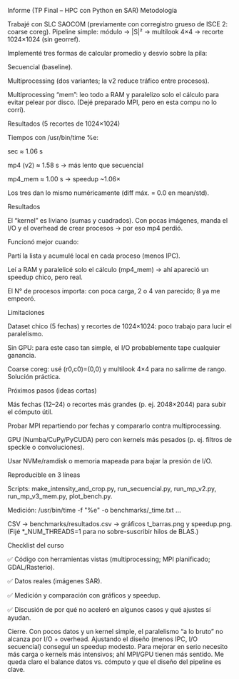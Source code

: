 Informe (TP Final – HPC con Python en SAR)
Metodología

Trabajé con SLC SAOCOM (previamente con corregistro grueso de ISCE 2: coarse coreg). Pipeline simple: módulo → |S|² → multilook 4×4 → recorte 1024×1024 (sin georref).

Implementé tres formas de calcular promedio y desvío sobre la pila:

Secuencial (baseline).

Multiprocessing (dos variantes; la v2 reduce tráfico entre procesos).

Multiprocessing “mem”: leo todo a RAM y paralelizo solo el cálculo para evitar pelear por disco.
(Dejé preparado MPI, pero en esta compu no lo corrí).

Resultados (5 recortes de 1024×1024)

Tiempos con /usr/bin/time %e:

sec ≈ 1.06 s

mp4 (v2) ≈ 1.58 s → más lento que secuencial

mp4_mem ≈ 1.00 s → speedup ~1.06×

Los tres dan lo mismo numéricamente (diff máx. = 0.0 en mean/std).

Resultados

El “kernel” es liviano (sumas y cuadrados). Con pocas imágenes, manda el I/O y el overhead de crear procesos → por eso mp4 perdió.

Funcionó mejor cuando:

Partí la lista y acumulé local en cada proceso (menos IPC).

Leí a RAM y paralelicé solo el cálculo (mp4_mem) → ahí apareció un speedup chico, pero real.

El N° de procesos importa: con poca carga, 2 o 4 van parecido; 8 ya me empeoró.

Limitaciones

Dataset chico (5 fechas) y recortes de 1024×1024: poco trabajo para lucir el paralelismo.

Sin GPU: para este caso tan simple, el I/O probablemente tape cualquier ganancia.

Coarse coreg: usé (r0,c0)=(0,0) y multilook 4×4 para no salirme de rango. Solución práctica.

Próximos pasos (ideas cortas)

Más fechas (12–24) o recortes más grandes (p. ej. 2048×2044) para subir el cómputo útil.

Probar MPI repartiendo por fechas y compararlo contra multiprocessing.

GPU (Numba/CuPy/PyCUDA) pero con kernels más pesados (p. ej. filtros de speckle o convoluciones).

Usar NVMe/ramdisk o memoria mapeada para bajar la presión de I/O.

Reproducible en 3 líneas

Scripts: make_intensity_and_crop.py, run_secuencial.py, run_mp_v2.py, run_mp_v3_mem.py, plot_bench.py.

Medición: /usr/bin/time -f "%e" -o benchmarks/<backend>_time.txt ...

CSV → benchmarks/resultados.csv → gráficos t_barras.png y speedup.png.
(Fijé *_NUM_THREADS=1 para no sobre-suscribir hilos de BLAS.)

Checklist del curso

✅ Código con herramientas vistas (multiprocessing; MPI planificado; GDAL/Rasterio).

✅ Datos reales (imágenes SAR).

✅ Medición y comparación con gráficos y speedup.

✅ Discusión de por qué no aceleró en algunos casos y qué ajustes sí ayudan.

Cierre. Con pocos datos y un kernel simple, el paralelismo “a lo bruto” no alcanza por I/O + overhead. Ajustando el diseño (menos IPC, I/O secuencial) conseguí un speedup modesto. Para mejorar en serio necesito más carga o kernels más intensivos; ahí MPI/GPU tienen más sentido. Me queda claro el balance datos vs. cómputo y que el diseño del pipeline es clave.